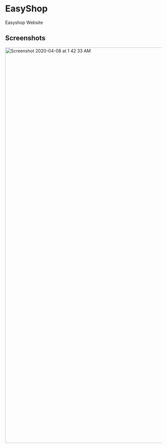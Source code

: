 # EasyShop

Easyshop Website 

## Screenshots

<img width="1270" alt="Screenshot 2020-04-08 at 1 42 33 AM" src="https://user-images.githubusercontent.com/62357413/78714956-520eff00-793a-11ea-8e64-2ed60657459d.png">